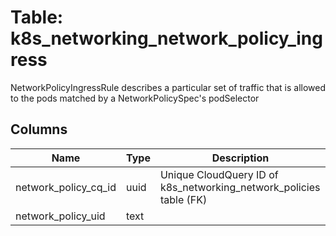 
# Table: k8s_networking_network_policy_ingress
NetworkPolicyIngressRule describes a particular set of traffic that is allowed to the pods matched by a NetworkPolicySpec's podSelector
## Columns
| Name        | Type           | Description  |
| ------------- | ------------- | -----  |
|network_policy_cq_id|uuid|Unique CloudQuery ID of k8s_networking_network_policies table (FK)|
|network_policy_uid|text||
